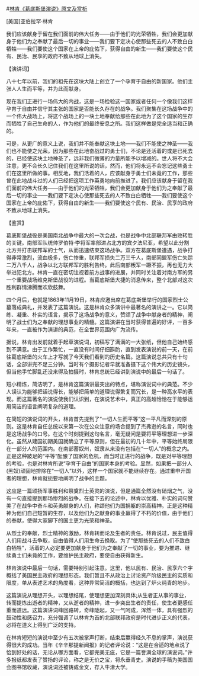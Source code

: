 #[林肯《葛底斯堡演说》原文及赏析](https://www.vrrw.net/wx/14777.html)

[美国]亚伯拉罕·林肯

我们应该献身于留在我们面前的伟大任务——由于他们的光荣牺牲，我们会更加献身于他们为之奉献了最后一切的事业——我们要下定决心使那些死去的人不致白白牺牲——我们要使这个国家在上帝的庇佑下，获得自由的新生——我们要使这个民有、民治、民享的政府不致从地球上消失。

【演讲词】

八十七年以前，我们的祖先在这块大陆上创立了一个孕育于自由的新国家。他们主张人人生而平等，并为此而献身。

现在我们正进行一场伟大的内战，这是一场检验这一国家或者任何一个像我们这样孕育于自由并信守其主张的国家是否能长久存在的战争。我们聚集在这场战争中的一个伟大战场上，将这个战场上的一块土地奉献给那些在此地为了这个国家的生存而牺牲了自己生命的人，作为他们的最终安息之所。我们这样做是完全适当和正确的。

可是，从更广的意义上说，我们并不能奉献这块土地——我们不能使之神圣——我们也不能使之光荣。因为那些在此地奋战过的勇士们，不论是还活着的或是已死去的，已经使这块土地神圣了，远非我们微薄的力量所能予以增减的。世人将不大会注意，更不会长久记住我们在这里所说的话，然而，他们将永远不会忘记这些勇士们在这里所做的事。相反地，我们活着的人，应该献身于勇士们未竟的工作，那些曾在此地战斗过的人们已经把这项工作英勇地向前推进了。我们应该献身于留在我们面前的伟大任务——由于他们的光荣牺牲，我们会更加献身于他们为之奉献了最后一切的事业——我们要下定决心使那些死去的人不致白白牺牲——我们要使这个国家在上帝的庇佑下，获得自由的新生——我们要使这个民有、民治、民享的政府不致从地球上消失。



【鉴赏】

葛底斯堡战役是美国南北战争中最大的一次会战，也是战争中北部联邦军由败转胜的关键。南部军队统帅罗伯特·李将军率部进占北方的宾夕法尼亚，希望以此分割北方并打击联邦军的士气，从而迅速结束这场战争。双方在葛底斯堡遭遇，战争打得非常激烈，流血极多，伤亡惨重，联邦军损失二万三千人，南部同盟军伤亡失踪二万八千人，战争以北方联邦军的胜利告终。此后南部叛军一蹶不振，再也无力大举进犯北方。林肯一直在密切注视着前方战事的进展，并同时关注着对南方军的另一个重要战场维克斯堡战役的进程。当葛底斯堡大捷的消息传来，整个北部对这次胜利群情沸腾而欢欣鼓舞。

四个月后，也就是1863年11月19日，林肯应邀出席在葛底斯堡举行的国家烈士公墓落成典礼，并发表了这篇演说。这是林肯众多演讲中最著名的演讲之一。它以简练、凝重、朴实的语言，揭示了这场战争的意义，赞颂了战争中献身者的精神，阐明了战士们为之奉献的理想事业的精髓。这篇演讲在当时获得普遍的好评，一百多年来，一直被作为演讲的典范，在全世界范围内广为流传。

据说，林肯出发前就着手起草演说词，初稿写了满满的一大张纸，但他自己始终感到不满意。由于工作繁忙，一直没有时间仔细斟酌，直到发表演说的前一天，在前往葛底斯堡的火车上才写就了今天我们看到的历史名篇。这篇演说总共只有十句话，全部讲完不足三分钟。当时有个摄影记者早就准备摄下这个伟大的历史镜头，但当他手忙脚乱还没来得及拍摄时，林肯总统已经讲到演说中的最后一句话了。

短小精炼，简洁明了，是林肯这篇演讲最突出的特点，堪称演说词中的典范。不少人误认为能够把话说得长，能够把简单的道理说得繁复而冗长，是一种高水平的表现。而这篇著名的演说使我们认识到，在演说艺术中，真正的高超恰恰在于能够运用简洁的语言阐明复杂的道理。

在简短的演说词的开头，林肯首先提到了“一切人生而平等”这一平凡而深刻的原则。这是林肯自任总统以来第一次在公众注意的场合提到了杰弗逊的名言，同时也是这场战争的口号。在这个时刻提到这句名言，毫无疑问是要将平等理想进一步深化。虽然从建国初期美国就确立了平等原则，但在最初的几十年中，平等始终局限在一部分人的范围内。在南部蓄奴州，奴隶从来没有包括在“一切人”的概念之内。正是这种跛足的“平等”酝酿了国家的危机，而当时正进行的战争，既是对平等理想的考验，也是对林肯所说“孕育于自由”的国家本身的考验。显然，如果把一部分人(黑奴)顽固地排除在“一切人”以外，这样一个国家就不能继续存在。通过重申开国者的理想，林肯就扼要地阐明了战争的主题。

这应是一篇颂扬军事胜利和祭奠烈士英灵的演说，但是通篇全然没有硝烟之气，没有一句直接提到那场惨烈的战争。在接下去的论述中，林肯以优雅、朴实的词句赞美了在战争中奋斗和英勇献身的人们，称颂他们为国捐躯的崇高精神。正是这种精神为他们自己短暂的生存，以及他们为之献身的事业赢得了不朽的价值，由于他们的奉献，使得大家脚下的国土更为光荣和神圣。

从烈士的奉献，烈士精神的激励，林肯转而论及生者的责任。林肯说过，民主值得人们用战斗去争取，自由值得人们用生命去换取。为了“使那些死去的人们不致白白牺牲”，活着的人必定要更加献身于他们为之奉献了一切的事业，要为推进、继续勇士们未竟的工作，要维护民主政府，要使自由获得新生。

林肯演说中最后一句话，需要特别引起注意。这里，他以民有、民治、民享六个字概括了美国民主政府的理想形态。我们暂且不从政治上讨论资产阶级民主的实质和限度，单从表述艺术的角度看，这种异常简洁的概括，也达到了炉火纯青的地步。

这篇演说从理想开头，以理想结尾，使理想更加深刻具体;从生者正从事的事业，转而提炼出逝者的精神，又从逝者的精神，进一步突出生者的责任，使生者更感任重而道远。这篇演讲词峰回路转，奇峰陡起，又一气呵成，浑然一体，具有强烈的鼓动性和感召力，充分强调了以林肯为首的北部联邦政府是时代进步正义的代表，必将在道义上得到广泛的支持。

在林肯短短的演说中至少有五次被掌声打断，结束后赢得经久不息的掌声，演说获得很大的成功。当年《辛辛那提新闻报》的记者评论说：“这是在合适的地点说了恰到好处的话，无论从哪方面看，它都完美无疵，它是一篇誉满全球的演说词。”许多报纸都发表了赞扬的评论，称之是无价之宝，将永垂青史。演说的手稿为美国国会图书馆收藏，演说词还被铸成金文，存入牛津大学。

